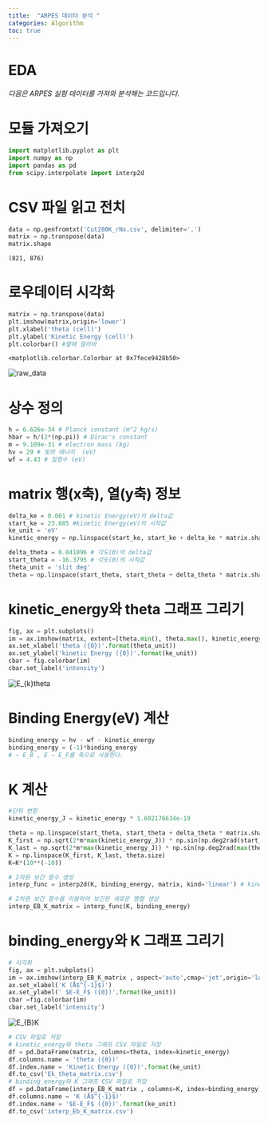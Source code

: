 ```yaml
---
title:  "ARPES 데이터 분석 "
categories: Algorithm
toc: true
---
```




# EDA

###### 다음은 ARPES 실험 데이터를 가져와 분석해는 코드입니다.


# 모듈 가져오기


```python
import matplotlib.pyplot as plt
import numpy as np
import pandas as pd
from scipy.interpolate import interp2d
```

# CSV 파일 읽고 전치


```python
data = np.genfromtxt('Cut280K_rNx.csv', delimiter=',')
matrix = np.transpose(data)
matrix.shape
```




    (821, 876)



# 로우데이터 시각화


```python
matrix = np.transpose(data)
plt.imshow(matrix,origin='lower')
plt.xlabel('theta (cell)')
plt.ylabel('Kinetic Energy (cell)')
plt.colorbar() #옆에 컬러바
```




    <matplotlib.colorbar.Colorbar at 0x7fece9428b50>



![raw_data](https://github.com/BaxDailyGit/BaxDailyGit.github.io/assets/99312529/57aba87c-a851-42bb-a4af-a20c089e800d)


    


# 상수 정의


```python
h = 6.626e-34 # Planck constant (m^2 kg/s)
hbar = h/(2*(np.pi)) # Dirac's constant
m = 9.109e-31 # electron mass (kg)
hv = 29 # 빛의 에너지  (eV)
wf = 4.43 # 일함수 (eV)
```

# matrix 행(x축), 열(y축) 정보


```python
delta_ke = 0.001 # kinetic Energy(eV)의 delta값
start_ke = 23.885 #kinetic Energy(eV)의 시작값
ke_unit = 'eV'
kinetic_energy = np.linspace(start_ke, start_ke + delta_ke * matrix.shape[0], matrix.shape[0])

delta_theta = 0.041096 # 각도(Θ)의 delta값
start_theta = -16.3795 # 각도(Θ)의 시작값
theta_unit = 'slit deg'
theta = np.linspace(start_theta, start_theta + delta_theta * matrix.shape[1], matrix.shape[1])
```

# kinetic_energy와 theta 그래프 그리기


```python
fig, ax = plt.subplots()
im = ax.imshow(matrix, extent=[theta.min(), theta.max(), kinetic_energy.min(), kinetic_energy.max()], aspect='auto', cmap='jet',origin='lower',interpolation='nearest')
ax.set_xlabel('theta ({0})'.format(theta_unit))
ax.set_ylabel('kinetic Energy ({0})'.format(ke_unit))
cbar = fig.colorbar(im)
cbar.set_label('intensity')
```

![E_{k}theta](https://github.com/BaxDailyGit/BaxDailyGit.github.io/assets/99312529/7c3d68ff-7f62-488d-bcad-c91e8406e72f)


    


# Binding Energy(eV) 계산



```python
binding_energy = hv - wf - kinetic_energy
binding_energy = (-1)*binding_energy
# − E_B , E − E_F를 축으로 사용한다.
```

# K 계산


```python
#단위 변환
kinetic_energy_J = kinetic_energy * 1.602176634e-19
```


```python
theta = np.linspace(start_theta, start_theta + delta_theta * matrix.shape[1], matrix.shape[1])
K_first = np.sqrt(2*m*max(kinetic_energy_J)) * np.sin(np.deg2rad(start_theta)) / hbar
K_last = np.sqrt(2*m*max(kinetic_energy_J)) * np.sin(np.deg2rad(max(theta))) / hbar
K = np.linspace(K_first, K_last, theta.size)
K=K*(10**(-10))
```


```python
# 2차원 보간 함수 생성
interp_func = interp2d(K, binding_energy, matrix, kind='linear') # kind = 'linear': 선형 보간, 'cubic': 3차 스플라인 보간, 'quintic': 5차 스플라인 보간

# 2차원 보간 함수를 이용하여 보간된 새로운 행렬 생성
interp_EB_K_matrix = interp_func(K, binding_energy)
```

# binding_energy와 K 그래프 그리기


```python
# 시각화
fig, ax = plt.subplots()
im = ax.imshow(interp_EB_K_matrix , aspect='auto',cmap='jet',origin='lower',extent=[K[0],K[-1] , binding_energy[0], binding_energy[-1]])
ax.set_xlabel('K (Å$^{-1}$)')
ax.set_ylabel(' $E-E_F$ ({0})'.format(ke_unit))
cbar =fig.colorbar(im)
cbar.set_label('intensity')
```


![E_{B}K](https://github.com/BaxDailyGit/BaxDailyGit.github.io/assets/99312529/ed3bc1eb-0e0c-4d43-a712-63aeed0bf8d6)



```python
# CSV 파일로 저장
# kinetic_energy와 theta 그래프 CSV 파일로 저장
df = pd.DataFrame(matrix, columns=theta, index=kinetic_energy)
df.columns.name = 'theta ({0})'
df.index.name = 'Kinetic Energy ({0})'.format(ke_unit)
df.to_csv('Ek_theta_matrix.csv')
# binding_energy와 K 그래프 CSV 파일로 저장
df = pd.DataFrame(interp_EB_K_matrix , columns=K, index=binding_energy)
df.columns.name = 'K (Å$^{-1}$)'
df.index.name = '$E-E_F$ ({0})'.format(ke_unit)
df.to_csv('interp_Eb_K_matrix.csv')
```


```python

```


```python

```


```python

```


```python

```
